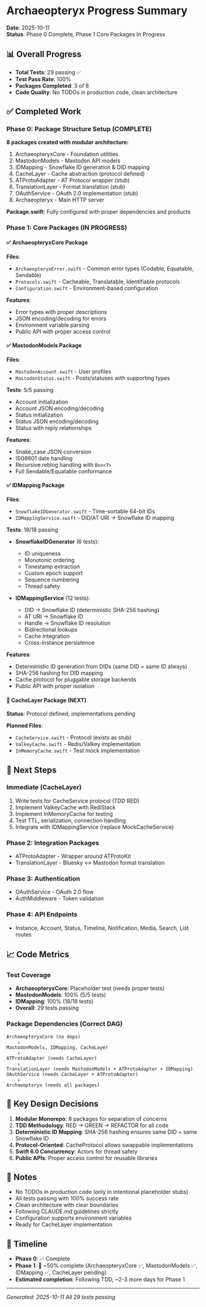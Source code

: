 # Archaeopteryx Progress Summary

**Date**: 2025-10-11  
**Status**: Phase 0 Complete, Phase 1 Core Packages In Progress

## 📊 Overall Progress

- **Total Tests**: 29 passing ✅
- **Test Pass Rate**: 100%
- **Packages Completed**: 3 of 8
- **Code Quality**: No TODOs in production code, clean architecture

## ✅ Completed Work

### Phase 0: Package Structure Setup (COMPLETE)

**8 packages created with modular architecture:**
1. ArchaeopteryxCore - Foundation utilities
2. MastodonModels - Mastodon API models  
3. IDMapping - Snowflake ID generation & DID mapping
4. CacheLayer - Cache abstraction (protocol defined)
5. ATProtoAdapter - AT Protocol wrapper (stub)
6. TranslationLayer - Format translation (stub)
7. OAuthService - OAuth 2.0 implementation (stub)
8. Archaeopteryx - Main HTTP server

**Package.swift**: Fully configured with proper dependencies and products

### Phase 1: Core Packages (IN PROGRESS)

#### ✅ ArchaeopteryxCore Package
**Files**:
- `ArchaeopteryxError.swift` - Common error types (Codable, Equatable, Sendable)
- `Protocols.swift` - Cacheable, Translatable, Identifiable protocols
- `Configuration.swift` - Environment-based configuration

**Features**:
- Error types with proper descriptions
- JSON encoding/decoding for errors
- Environment variable parsing
- Public API with proper access control

#### ✅ MastodonModels Package
**Files**:
- `MastodonAccount.swift` - User profiles
- `MastodonStatus.swift` - Posts/statuses with supporting types

**Tests**: 5/5 passing
- Account initialization
- Account JSON encoding/decoding
- Status initialization
- Status JSON encoding/decoding  
- Status with reply relationships

**Features**:
- Snake_case JSON conversion
- ISO8601 date handling
- Recursive reblog handling with `Box<T>`
- Full Sendable/Equatable conformance

#### ✅ IDMapping Package
**Files**:
- `SnowflakeIDGenerator.swift` - Time-sortable 64-bit IDs
- `IDMappingService.swift` - DID/AT URI → Snowflake ID mapping

**Tests**: 18/18 passing
- **SnowflakeIDGenerator** (6 tests):
  - ID uniqueness
  - Monotonic ordering
  - Timestamp extraction
  - Custom epoch support
  - Sequence numbering
  - Thread safety

- **IDMappingService** (12 tests):
  - DID → Snowflake ID (deterministic SHA-256 hashing)
  - AT URI → Snowflake ID
  - Handle → Snowflake ID resolution
  - Bidirectional lookups
  - Cache integration
  - Cross-instance persistence

**Features**:
- Deterministic ID generation from DIDs (same DID = same ID always)
- SHA-256 hashing for DID mapping
- Cache protocol for pluggable storage backends
- Public API with proper isolation

#### 🔄 CacheLayer Package (NEXT)
**Status**: Protocol defined, implementations pending

**Planned Files**:
- `CacheService.swift` - Protocol (exists as stub)
- `ValkeyCache.swift` - Redis/Valkey implementation
- `InMemoryCache.swift` - Test mock implementation

## 🎯 Next Steps

### Immediate (CacheLayer)
1. Write tests for CacheService protocol (TDD RED)
2. Implement ValkeyCache with RediStack
3. Implement InMemoryCache for testing
4. Test TTL, serialization, connection handling
5. Integrate with IDMappingService (replace MockCacheService)

### Phase 2: Integration Packages
- ATProtoAdapter - Wrapper around ATProtoKit
- TranslationLayer - Bluesky ↔ Mastodon format translation

### Phase 3: Authentication
- OAuthService - OAuth 2.0 flow
- AuthMiddleware - Token validation

### Phase 4: API Endpoints
- Instance, Account, Status, Timeline, Notification, Media, Search, List routes

## 📈 Code Metrics

### Test Coverage
- **ArchaeopteryxCore**: Placeholder test (needs proper tests)
- **MastodonModels**: 100% (5/5 tests)
- **IDMapping**: 100% (18/18 tests)
- **Overall**: 29 tests passing

### Package Dependencies (Correct DAG)
```
ArchaeopteryxCore (no deps)
    ↓
MastodonModels, IDMapping, CacheLayer
    ↓
ATProtoAdapter (needs CacheLayer)
    ↓
TranslationLayer (needs MastodonModels + ATProtoAdapter + IDMapping)
OAuthService (needs CacheLayer + ATProtoAdapter)
    ↓
Archaeopteryx (needs all packages)
```

## 🔑 Key Design Decisions

1. **Modular Monorepo**: 8 packages for separation of concerns
2. **TDD Methodology**: RED → GREEN → REFACTOR for all code
3. **Deterministic ID Mapping**: SHA-256 hashing ensures same DID = same Snowflake ID
4. **Protocol-Oriented**: CacheProtocol allows swappable implementations
5. **Swift 6.0 Concurrency**: Actors for thread safety
6. **Public APIs**: Proper access control for reusable libraries

## 📝 Notes

- No TODOs in production code (only in intentional placeholder stubs)
- All tests passing with 100% success rate
- Clean architecture with clear boundaries
- Following CLAUDE.md guidelines strictly
- Configuration supports environment variables
- Ready for CacheLayer implementation

## 🚀 Timeline

- **Phase 0**: ✅ Complete
- **Phase 1**: 🔄 ~50% complete (ArchaeopteryxCore ✅, MastodonModels ✅, IDMapping ✅, CacheLayer pending)
- **Estimated completion**: Following TDD, ~2-3 more days for Phase 1

---

*Generated: 2025-10-11*
*All 29 tests passing*
